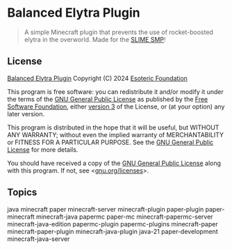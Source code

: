 # Balanced Elytra Plugin

> A simple Minecraft plugin that prevents the use of rocket-boosted elytra in the overworld. Made for the <a href="https://github.com/SlimeSMP">SLIME SMP</a>!

## License

[Balanced Elytra Plugin](./) Copyright (C) 2024 [Esoteric Foundation](https://esoteric.foundation)

This program is free software: you can redistribute it and/or modify it under the terms of the [GNU General Public License](./LICENSE) as published by the [Free Software Foundation](https://www.fsf.org/), either [version 3](./LICENSE) of the License, or (at your option) any later version.

This program is distributed in the hope that it will be useful, but WITHOUT ANY WARRANTY; without even the implied warranty of MERCHANTABILITY or FITNESS FOR A PARTICULAR PURPOSE. See the [GNU General Public License](./LICENSE) for more details.

You should have received a copy of the [GNU General Public License](./LICENSE) along with this program. If not, see <[gnu.org/licenses](https://www.gnu.org/licenses/)>.

## Topics

java minecraft paper minecraft-server minecraft-plugin paper-plugin paper-minecraft minecraft-java papermc paper-mc minecraft-papermc-server minecraft-java-edition papermc-plugin papermc-plugins minecraft-paper minecraft-paper-plugin minecraft-java-plugin java-21 paper-development minecraft-java-server
